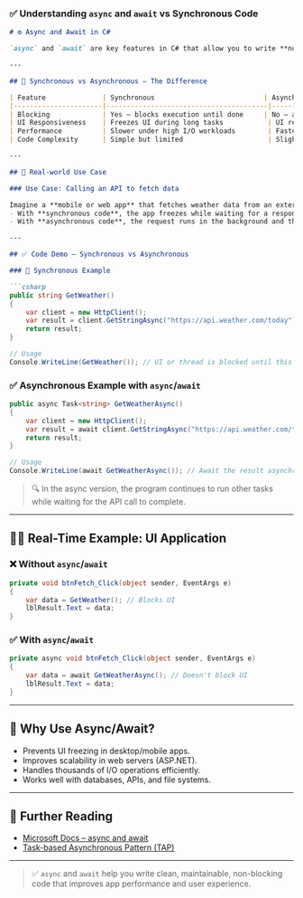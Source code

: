 

### ✅  Understanding `async` and `await` vs Synchronous Code

````markdown
# ⚙️ Async and Await in C#

`async` and `await` are key features in C# that allow you to write **non-blocking**, **asynchronous code** that is easier to read and maintain. They help prevent your application from freezing or becoming unresponsive during long-running tasks, such as I/O operations or API calls.

---

## 🔁 Synchronous vs Asynchronous – The Difference

| Feature              | Synchronous                           | Asynchronous (`async`/`await`)              |
|----------------------|----------------------------------------|---------------------------------------------|
| Blocking             | Yes – blocks execution until done     | No – allows other operations to run         |
| UI Responsiveness    | Freezes UI during long tasks           | UI remains responsive                       |
| Performance          | Slower under high I/O workloads        | Faster and scalable                         |
| Code Complexity      | Simple but limited                     | Slightly complex but more powerful          |

---

## 🚀 Real-world Use Case

### Use Case: Calling an API to fetch data

Imagine a **mobile or web app** that fetches weather data from an external API.  
- With **synchronous code**, the app freezes while waiting for a response.
- With **asynchronous code**, the request runs in the background and the app remains responsive.

---

## ✅ Code Demo – Synchronous vs Asynchronous

### 🔴 Synchronous Example

```csharp
public string GetWeather()
{
    var client = new HttpClient();
    var result = client.GetStringAsync("https://api.weather.com/today").Result; // Blocks here
    return result;
}

// Usage
Console.WriteLine(GetWeather()); // UI or thread is blocked until this finishes
````

### ✅ Asynchronous Example with `async`/`await`

```csharp
public async Task<string> GetWeatherAsync()
{
    var client = new HttpClient();
    var result = await client.GetStringAsync("https://api.weather.com/today"); // Non-blocking
    return result;
}

// Usage
Console.WriteLine(await GetWeatherAsync()); // Await the result asynchronously
```

> 🔍 In the async version, the program continues to run other tasks while waiting for the API call to complete.

---

## 🧑‍💻 Real-Time Example: UI Application

### ❌ Without `async`/`await`

```csharp
private void btnFetch_Click(object sender, EventArgs e)
{
    var data = GetWeather(); // Blocks UI
    lblResult.Text = data;
}
```

### ✅ With `async`/`await`

```csharp
private async void btnFetch_Click(object sender, EventArgs e)
{
    var data = await GetWeatherAsync(); // Doesn't block UI
    lblResult.Text = data;
}
```

---

## 🧠 Why Use Async/Await?

* Prevents UI freezing in desktop/mobile apps.
* Improves scalability in web servers (ASP.NET).
* Handles thousands of I/O operations efficiently.
* Works well with databases, APIs, and file systems.

---

## 🔗 Further Reading

* [Microsoft Docs – async and await](https://learn.microsoft.com/en-us/dotnet/csharp/programming-guide/concepts/async/)
* [Task-based Asynchronous Pattern (TAP)](https://learn.microsoft.com/en-us/dotnet/standard/asynchronous-programming-patterns/task-based-asynchronous-pattern-tap)

---

> ✅ `async` and `await` help you write clean, maintainable, non-blocking code that improves app performance and user experience.

